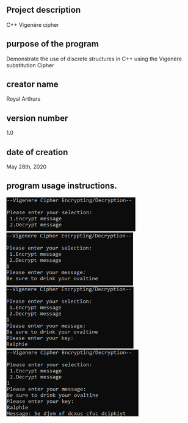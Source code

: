 ##  Project description
C++ Vigenère cipher
##  purpose of the program
Demonstrate the use of discrete structures in C++ using the Vigenère substitution Cipher
##  creator name
Royal Arthurs
##  version number
1.0
##  date of creation
May 28th, 2020
##  program usage instructions.
![1](https://github.com/Royal-A/Vigenere-Cipher/blob/master/screenshots/1.PNG)
![2](https://github.com/Royal-A/Vigenere-Cipher/blob/master/screenshots/2.PNG)
![3](https://github.com/Royal-A/Vigenere-Cipher/blob/master/screenshots/3.PNG)
![4](https://github.com/Royal-A/Vigenere-Cipher/blob/master/screenshots/4.PNG)
